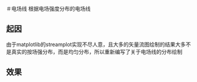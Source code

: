 ＃电场线
根据电场强度分布的电场线
## 起因
由于matplotlib的streamplot实现不尽人意，且大多的矢量流图绘制的结果大多不是真实的按场强分布，而是均匀分布，所以重新编写了关于电场线的分布绘制
## 效果

